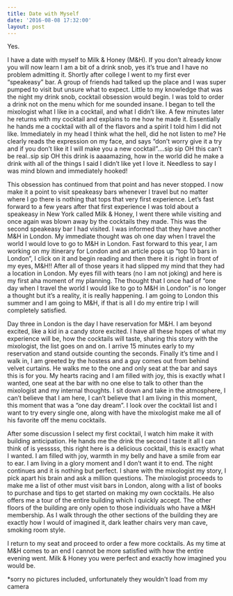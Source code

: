 ```yaml
---
title: Date with Myself
date: '2016-08-08 17:32:00'
layout: post
---
```

Yes.

I have a date with myself to Milk & Honey (M&H). If you don’t already know you will now learn I am a bit of a drink snob, yes it’s true and I have no problem admitting it. Shortly after college I went to my first ever “speakeasy” bar. A group of friends had talked up the place and I was super pumped to visit but unsure what to expect. Little to my knowledge that was the night my drink snob, cocktail obsession would begin. I was told to order a drink not on the menu which for me sounded insane. I began to tell the mixologist what I like in a cocktail, and what I didn’t like. A few minutes later he returns with my cocktail and explains to me how he made it. Essentially he hands me a cocktail with all of the flavors and a spirit I told him I did not like. Immediately in my head I think what the hell, did he not listen to me? He clearly reads the expression on my face, and says “don’t worry give it a try and if you don’t like it I will make you a new cocktail”….sip sip OH this can’t be real..sip sip OH this drink is aaaamazing, how in the world did he make a drink with all of the things I said I didn’t like yet I love it. Needless to say I was mind blown and immediately hooked! 

This obsession has continued from that point and has never stopped. I now make it a point to visit speakeasy bars whenever I travel but no matter where I go there is nothing that tops that very first experience. Let’s fast forward to a few years after that first experience I was told about a speakeasy in New York called Milk & Honey, I went there while visiting and once again was blown away by the cocktails they made. This was the second speakeasy bar I had visited. I was informed that they have another M&H in London. My immediate thought was oh one day when I travel the world I would love to go to M&H in London. Fast forward to this year, I am working on my itinerary for London and an article pops up “top 10 bars in London”, I click on it and begin reading and then there it is right in front of my eyes, M&H!! After all of those years it had slipped my mind that they had a location in London. My eyes fill with tears (no I am not joking) and here is my first aha moment of my planning. The thought that I once had of “one day when I travel the world I would like to go to M&H in London”  is no longer a thought but it’s a reality, it is really happening. I am going to London this summer and I am going to M&H, if that is all I do my entire trip I will completely satisfied. 

Day three in London is the day I have reservation for M&H. I am beyond excited, like a kid in a candy store excited. I have all these hopes of what my experience will be, how the cocktails will taste, sharing this story with the mixologist, the list goes on and on. I arrive 15 minutes early to my reservation and stand outside counting the seconds. Finally it’s time and I walk in, I am greeted by the hostess and a guy comes out from behind velvet curtains. He walks me to the one and only seat at the bar and says this is for you. My hearts racing and I am filled with joy, this is exactly what I wanted, one seat at the bar with no one else to talk to other than the mixologist and my internal thoughts. I sit down and take in the atmosphere, I can’t believe that I am here, I can’t believe that I am living in this moment, this moment that was a “one day dream”. I look over the cocktail list and I want to try every single one, along with have the mixologist make me all of his favorite off the menu cocktails. 

After some discussion I select my first cocktail, I watch him make it with building anticipation. He hands me the drink the second I taste it all I can think of is yesssss, this right here is a delicious cocktail, this is exactly what I wanted. I am filled with joy, warmth in my belly and have a smile from ear to ear. I am living in a glory moment and I don’t want it to end. The night continues and it is nothing but perfect. I share with the mixologist my story, I pick apart his brain and ask a million questions. The mixologist proceeds to make me a list of other must visit bars in London, along with a list of books to purchase and tips to get started on making my own cocktails. He also offers me a tour of the entire building which I quickly accept. The other floors of the building are only open to those individuals who have a M&H membership. As I walk through the other sections of the building they are exactly how I would of imagined it, dark leather chairs very man cave, smoking room style. 

I return to my seat and proceed to order a few more cocktails. As my time at M&H comes to an end I cannot be more satisfied with how the entire evening went. Milk & Honey you were perfect and exactly how imagined you would be. 

*sorry no pictures included, unfortunately they wouldn't load from my camera